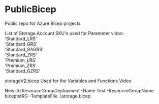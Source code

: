 # PublicBicep

Public repo for Azure Bicep projects

List of Storage Account SKU's used for Parameter video:  
 'Standard_LRS'  
 'Standard_GRS'  
 'Standard_RAGRS'  
 'Standard_ZRS'  
 'Premium_LRS'  
 'Premium_ZRS'  
 'Standard_GZRS'

storageV2.bicep Used for the Variables and Functions Video

New-AzResourceGroupDeployment -Name Test -ResourceGroupName biceptstRG -TemplateFile .\storage.bicep
